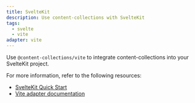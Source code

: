 ```yaml
---
title: SvelteKit
description: Use content-collections with SvelteKit
tags:
  - svelte
  - vite
adapter: vite
---
```


Use `@content-collections/vite` to integrate content-collections into your SvelteKit project.

For more information, refer to the following resources:

* [SvelteKit Quick Start](https://www.content-collections.dev/docs/quickstart/svelte-kit)
* [Vite adapter documentation](https://www.content-collections.dev/docs/adapter/vite/)
